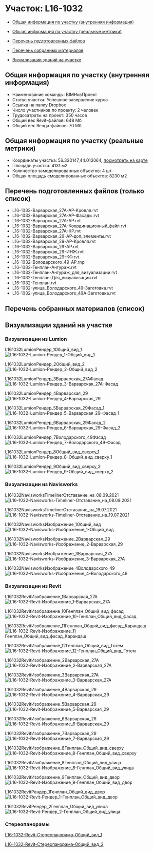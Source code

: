 # Участок: L16-1032

* [Общая информация по участку (внутренняя информация)](#Chapter1)

* [Общая информация по участку (реальные метрики)](#Chapter2)

* [Перечень подготовленных файлов](#Chapter3)

* [Перечень собранных материалов](#Chapter4)

* [Визуализации зданий на участке](#Chapter6)

## <a id="Chapter1"></a> Общая информация по участку (внутренняя информация)
+ Наименование команды: BIMНовПроект
+ Статус участка: Успешное завершение курса
+ [Ссылка](https://www.dropbox.com/sh/wvvgv1nw1iqred9/AADmkJJrYQGC1OnUqt3bRK-ua/L16_1032?dl=0) на папку Dropbox
+ Число участников по проекту: 2 человек
+ Трудозатраты на проект: 350 часов
+ Общий вес Revit-файлов: 648 Мб
+ Общий вес Renga-файлов: 70 Мб
## <a id="Chapter2"></a> Общая информация по участку (реальные метрики)
+ Координаты участка: 56.320147,44.013064, [посмотреть на карте](https://yandex.ru/maps/47/nizhny-novgorod/?ll=44.013064%2C56.320147&z=19)
+ Площадь участка: 4131 м2
+ Количество замоделированных объектов: 4 шт.
+ Общая площадь смоделированных объектов: 8230 м2
## <a id="Chapter3"></a> Перечень подготовленных файлов (только список)
+ L16-1032-Варварская_27А-АР-Кровля.rvt
+ L16-1032-Варварская_27А-АР-Фасады.rvt
+ L16-1032-Варварская_27А-АР.rvt
+ L16-1032-Варварская_27А-Координационный_файл.rvt
+ L16-1032-Варварская_27А-КР.rvt
+ L16-1032-Варварская_29-АР-доп_элементы.rvt
+ L16-1032-Варварская_29-АР-Кровля.rvt
+ L16-1032-Варварская_29-АР.rvt
+ L16-1032-Варварская_29-ИНЖ.rvt
+ L16-1032-Варварская_29-КФ.rvt
+ L16-1032-Володарского_49-АР.rnp
+ L16-1032-Генплан-Антураж.rvt
+ L16-1032-Генплан-Антураж_для_визуализации.rvt
+ L16-1032-Генплан-Для_визуализации.rvt
+ L16-1032-Генплан.rvt
+ L16-1032-улица_Володарского_49-Заготовка.rvt
+ L16-1032-улица_Володарского_49А-Заготовка.rvt
## <a id="Chapter4"></a> Перечень собранных материалов (список)
## <a id="Chapter6"></a> Визуализации зданий на участке
### Визуализации из Lumion
L161032LumionРендер_1Общий_вид_1
![L16-1032-Lumion-Рендер_1-Общий_вид_1](/Images/L16_1032/L16-1032-Lumion-Рендер_1-Общий_вид_1_Compressed.jpg)

L161032LumionРендер_2Общий_вид_2
![L16-1032-Lumion-Рендер_2-Общий_вид_2](/Images/L16_1032/L16-1032-Lumion-Рендер_2-Общий_вид_2_Compressed.jpg)

L161032LumionРендер_3Варварская_27АФасад
![L16-1032-Lumion-Рендер_3-Варварская_27А-Фасад](/Images/L16_1032/L16-1032-Lumion-Рендер_3-Варварская_27А-Фасад_Compressed.jpg)

L161032LumionРендер_4Варварская_29
![L16-1032-Lumion-Рендер_4-Варварская_29](/Images/L16_1032/L16-1032-Lumion-Рендер_4-Варварская_29_Compressed.jpg)

L161032LumionРендер_5Варварская_29Фасад_1
![L16-1032-Lumion-Рендер_5-Варварская_29-Фасад_1](/Images/L16_1032/L16-1032-Lumion-Рендер_5-Варварская_29-Фасад_1_Compressed.jpg)

L161032LumionРендер_6Варварская_29Фасад_2
![L16-1032-Lumion-Рендер_6-Варварская_29-Фасад_2](/Images/L16_1032/L16-1032-Lumion-Рендер_6-Варварская_29-Фасад_2_Compressed.jpg)

L161032LumionРендер_7Володарского_49Фасад
![L16-1032-Lumion-Рендер_7-Володарского_49-Фасад](/Images/L16_1032/L16-1032-Lumion-Рендер_7-Володарского_49-Фасад_Compressed.jpg)

L161032LumionРендер_8Общий_вид_сверху_1
![L16-1032-Lumion-Рендер_8-Общий_вид_сверху_1](/Images/L16_1032/L16-1032-Lumion-Рендер_8-Общий_вид_сверху_1_Compressed.jpg)

L161032LumionРендер_9Общий_вид_сверху_2
![L16-1032-Lumion-Рендер_9-Общий_вид_сверху_2](/Images/L16_1032/L16-1032-Lumion-Рендер_9-Общий_вид_сверху_2_Compressed.jpg)

### Визуализации из Navisworks
L161032NavisworksTimelinerОтставание_на_08.09.2021
![L16-1032-Navisworks-Timeliner-Отставание_на_08.09.2021](/Images/L16_1032/L16-1032-Navisworks-Timeliner-Отставание_на_08.09.2021_Compressed.jpg)

L161032NavisworksTimelinerОтставание_на_19.07.2021
![L16-1032-Navisworks-Timeliner-Отставание_на_19.07.2021](/Images/L16_1032/L16-1032-Navisworks-Timeliner-Отставание_на_19.07.2021_Compressed.jpg)

L161032NavisworksИзображение_1Общий_вид
![L16-1032-Navisworks-Изображение_1-Общий_вид](/Images/L16_1032/L16-1032-Navisworks-Изображение_1-Общий_вид_Compressed.jpg)

L161032NavisworksИзображение_2Варварская_29
![L16-1032-Navisworks-Изображение_2-Варварская_29](/Images/L16_1032/L16-1032-Navisworks-Изображение_2-Варварская_29_Compressed.jpg)

L161032NavisworksИзображение_3Варварская_27А
![L16-1032-Navisworks-Изображение_3-Варварская_27А](/Images/L16_1032/L16-1032-Navisworks-Изображение_3-Варварская_27А_Compressed.jpg)

L161032NavisworksИзображение_4Володарского_49
![L16-1032-Navisworks-Изображение_4-Володарского_49](/Images/L16_1032/L16-1032-Navisworks-Изображение_4-Володарского_49_Compressed.jpg)

### Визуализации из Revit
L161032RevitИзображение_1Варварская_27А
![L16-1032-Revit-Изображение_1-Варварская_27А](/Images/L16_1032/L16-1032-Revit-Изображение_1-Варварская_27А_Compressed.jpg)

L161032RevitИзображение_10Генплан_Общий_вид_фасад
![L16-1032-Revit-Изображение_10-Генплан_Общий_вид_фасад](/Images/L16_1032/L16-1032-Revit-Изображение_10-Генплан_Общий_вид_фасад_Compressed.jpg)

L161032RevitИзображение_11Генплан_Общий_вид_фасад_Карандаш
![L16-1032-Revit-Изображение_11-Генплан_Общий_вид_фасад_Карандаш](/Images/L16_1032/L16-1032-Revit-Изображение_11-Генплан_Общий_вид_фасад_Карандаш_Compressed.jpg)

L161032RevitИзображение_12Генплан_Общий_вид_Готем
![L16-1032-Revit-Изображение_12-Генплан_Общий_вид_Готем](/Images/L16_1032/L16-1032-Revit-Изображение_12-Генплан_Общий_вид_Готем_Compressed.jpg)

L161032RevitИзображение_2Варварская_27А
![L16-1032-Revit-Изображение_2-Варварская_27А](/Images/L16_1032/L16-1032-Revit-Изображение_2-Варварская_27А_Compressed.jpg)

L161032RevitИзображение_3Варварская_27А
![L16-1032-Revit-Изображение_3-Варварская_27А](/Images/L16_1032/L16-1032-Revit-Изображение_3-Варварская_27А_Compressed.jpg)

L161032RevitИзображение_4Варварская_29
![L16-1032-Revit-Изображение_4-Варварская_29](/Images/L16_1032/L16-1032-Revit-Изображение_4-Варварская_29_Compressed.jpg)

L161032RevitИзображение_5Варварская_29
![L16-1032-Revit-Изображение_5-Варварская_29](/Images/L16_1032/L16-1032-Revit-Изображение_5-Варварская_29_Compressed.jpg)

L161032RevitИзображение_6Варварская_29
![L16-1032-Revit-Изображение_6-Варварская_29](/Images/L16_1032/L16-1032-Revit-Изображение_6-Варварская_29_Compressed.jpg)

L161032RevitИзображение_7Варварская_29
![L16-1032-Revit-Изображение_7-Варварская_29](/Images/L16_1032/L16-1032-Revit-Изображение_7-Варварская_29_Compressed.jpg)

L161032RevitИзображение_8Генплан_Общий_вид_сверху
![L16-1032-Revit-Изображение_8-Генплан_Общий_вид_сверху](/Images/L16_1032/L16-1032-Revit-Изображение_8-Генплан_Общий_вид_сверху_Compressed.jpg)

L161032RevitИзображение_8Генплан_Общий_вид_улица
![L16-1032-Revit-Изображение_8-Генплан_Общий_вид_улица](/Images/L16_1032/L16-1032-Revit-Изображение_8-Генплан_Общий_вид_улица_Compressed.jpg)

L161032RevitИзображение_9Генплан_Общий_вид_двор
![L16-1032-Revit-Изображение_9-Генплан_Общий_вид_двор](/Images/L16_1032/L16-1032-Revit-Изображение_9-Генплан_Общий_вид_двор_Compressed.jpg)

L161032RevitРендер_1Генплан_Общий_вид_двор
![L16-1032-Revit-Рендер_1-Генплан_Общий_вид_двор](/Images/L16_1032/L16-1032-Revit-Рендер_1-Генплан_Общий_вид_двор_Compressed.jpg)

L161032RevitРендер_2Генплан_Общий_вид_улица
![L16-1032-Revit-Рендер_2-Генплан_Общий_вид_улица](/Images/L16_1032/L16-1032-Revit-Рендер_2-Генплан_Общий_вид_улица_Compressed.jpg)

### Стереопанорамы
[L16-1032-Revit-Стереопанорама-Общий_вид_1](https://pano.autodesk.com/pano.html?url=jpgs/80c311d1-263f-4937-adf4-4a019cb6ecb9&version=2)

[L16-1032-Revit-Стереопанорама-Общий_вид_2](https://pano.autodesk.com/pano.html?url=jpgs/e16a4ad7-9855-4570-bf88-d1f06be3b796&version=2)

